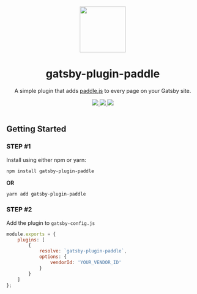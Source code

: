 <p align="center">
  <br>
  <a href="https://twitter.com/MrAhmadAwais/">
    <img src="https://on.ahmda.ws/19a553/c" width="120"/>
  </a>
</p>

<h1 align="center">gatsby-plugin-paddle</h1>

<p align="center">
  A simple plugin that adds <a href="https://paddle.com/docs/paddle-checkout-web/">paddle.js</a> to every page on your Gatsby site.
</p>

<p align="center">
  <a title="Total Downloads" href="https://www.npmjs.com/package/gatsby-plugin-paddle">
    <img src="https://img.shields.io/npm/dt/gatsby-plugin-paddle.svg?style=flat">
  </a>
  <a title="Current Cersion" href="https://www.npmjs.com/package/gatsby-plugin-paddle">
    <img src="https://img.shields.io/npm/v/gatsby-plugin-paddle.svg?style=flat">
  </a>
  <a title="Follow me on Twitter @MrAhmadAwais →" href="https://twitter.com/mrahmadawais">
    <img src="https://img.shields.io/twitter/follow/mrahmadawais.svg?style=social&label=Follow">
  </a>
  <br>
  <br>
</p>

## Getting Started

### STEP #1

Install using either npm or yarn:

```sh
npm install gatsby-plugin-paddle
```

**OR**

```sh
yarn add gatsby-plugin-paddle
```

### STEP #2

Add the plugin to `gatsby-config.js`

```js
module.exports = {
	plugins: [
		{
			resolve: `gatsby-plugin-paddle`,
			options: {
				vendorId: 'YOUR_VENDOR_ID'
			}
		}
	]
};

```

